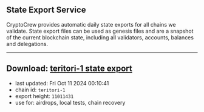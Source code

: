 ## State Export Service
CryptoCrew provides automatic daily state exports for all chains we validate. State export files can be used as genesis files and are a snapshot of the current blockchain state, including all validators, accounts, balances and delegations.

---
**Download: [teritori-1 state export](https://dl-eu2.ccvalidators.com/SERVICE/teritori/teritori-1_export_11011431.json)**
---

- last updated: Fri Oct 11 2024 00:10:41
- chain id: `teritori-1`
- export height: `11011431`
- use for: airdrops, local tests, chain recovery
